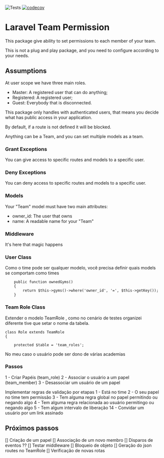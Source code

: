 ![Tests](https://github.com/chama-dev/laravel-team-permission/workflows/Tests/badge.svg?branch=master)
[![codecov](https://codecov.io/gh/chama-dev/laravel-team-permission/branch/master/graph/badge.svg?token=G0Q1HTFU43)](https://codecov.io/gh/chama-dev/laravel-team-permission)

# Laravel Team Permission
This package give ability to set permissions to each member of your team.

This is not a plug and play package, and you need to configure according to your needs.


## Assumptions

At user scope we have three main roles.
- Master: A registered user that can do anything;
- Registered: A registered user;
- Guest: Everybody that is disconnected. 

This package only handles with authenticated users, that means you decide what has public access in your application.

By default, if a route is not defined it will be blocked. 

Anything can be a Team, and you can set multiple models as a team.

### Grant Exceptions
You can give access to specific routes and models to a specific user.

### Deny Exceptions
You can deny access to specific routes and models to a specific user.
 
### Models
Your "Team" model must have two main attributes:
 - owner_id: The user that owns
 - name: A readable name for your "Team"


### Middleware
It's here that magic happens

### User Class
Como o time pode ser qualquer modelo, você precisa definir quais models se comportam como times

```
    public function ownedGyms()
    {
        return $this->gyms()->where('owner_id', '=', $this->getKey());
    }
```
### Team Role Class
Extender o modelo TeamRole , como no cenário de testes organizei diferente
tive que setar o nome da tabela.
```
class Role extends TeamRole
{

    protected $table = 'team_roles';

```

No meu caso o usuário pode ser dono de várias academias

### Passos
1 - Criar Papéis (team_role)
2 - Associar o usuário a um papel (team_member)
3 - Desassociar um usuário de um papel

Implementar regras de validação por etapas
1 - Está no time
2 - O seu papel no time tem permissão
3 - Tem alguma regra global no papel permitindo ou negando algo
4 - Tem alguma regra relacionada ao usuário permitingo ou negando algo
5 - Tem algum intervalo de liberação
14 - Convidar um usuário por um link assinado


## Próximos passos
[] Criação de um papel
[] Associação de um novo membro
[] Disparos de eventos
    ??
[] Testar middleware
[] Bloqueio de objeto
[] Geração do json routes no TeamRole
[] Verificação de novas rotas

